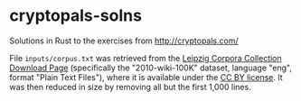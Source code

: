 # cryptopals-solns

Solutions in Rust to the exercises from http://cryptopals.com/

File `inputs/corpus.txt` was retrieved from the [Leipzig Corpora Collection
Download Page](http://corpora2.informatik.uni-leipzig.de/download.html)
(specifically the "2010-wiki-100K" dataset, language "eng", format "Plain Text
Files"), where it is available under the [CC BY
license](https://creativecommons.org/licenses/by/4.0/). It was then reduced in
size by removing all but the first 1,000 lines.
